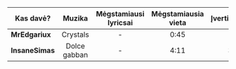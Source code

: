 | Kas davė?       |   Muzika   | Mėgstamiausi lyricsai | Mėgstamiausia vieta | Įvertinimas |
| --------------- |:----------:|:---------------------:|:-------------------:|:-----------:|
| **MrEdgariux**  | Crystals | -                     | 0:45                | 1            |
| **InsaneSimas** | Dolce gabban   | -                      | 4:11                    | 3            |

